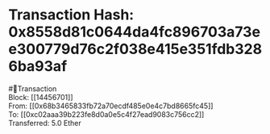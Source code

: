 
Transaction Hash: 0x8558d81c0644da4fc896703a73ee300779d76c2f038e415e351fdb3286ba93af
====================================================================================
  
#💸Transaction  
Block: [[14456701]]  
From: [[0x68b3465833fb72a70ecdf485e0e4c7bd8665fc45]]  
To: [[0xc02aaa39b223fe8d0a0e5c4f27ead9083c756cc2]]  
Transferred: 5.0 Ether